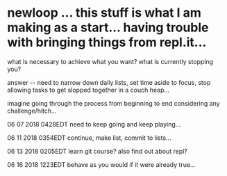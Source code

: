 # newloop ... this stuff is what I am making as a start... having trouble with bringing things from repl.it...

what is necessary to achieve what you want? what is currently stopping you?

answer -- need to narrow down daily lists, set time aside to focus, stop allowing tasks to get slopped together in a couch heap...

imagine going through the process from beginning to end considering any challenge/hitch...

06 07 2018 0428EDT need to keep going and keep playing...

06 11 2018 0354EDT continue, make list, commit to lists...

06 13 2018 0205EDT learn git course? also find out about repl?

06 16 2018 1223EDT behave as you would if it were already true...
